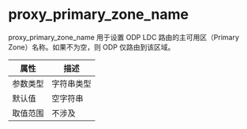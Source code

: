 # proxy_primary_zone_name

proxy_primary_zone_name 用于设置 ODP LDC 路由的主可用区（Primary Zone）名称。如果不为空，则 ODP 仅路由到该区域。

|  属性    | 描述     |
|----------|---------|
| 参数类型 |   字符串类型      |
| 默认值   | 空字符串     |
| 取值范围 | 不涉及  |
